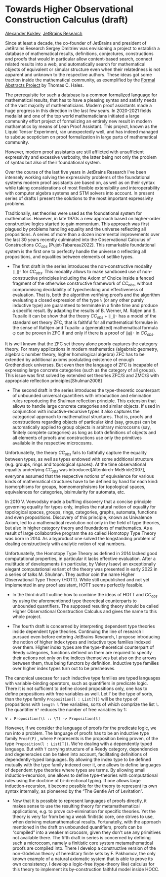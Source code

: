 Towards Higher Observational Construction Calculus (draft)
==========================================================

[author]: mailto:a@kuklev.com "Alexander Kuklev, JetBrains Research"
[Alexander Kuklev](mailto:a@kuklev.com), [JetBrains Research](https://research.jetbrains.org/researchers/alexander.kuklev/)

Since at least a decade, the co-founder of JetBrains and president of JetBrains Research Sergey
Dmitriev was envisioning a project to establish a database of mathematical results, definitions,
conjectures, constructions and proofs that would in particular allow content-based search, connect
related results into a web, and automatically search for mathematical objects of equivalent or
simular structure even when their relatedness is not apparent and unknown to the respective authors.
These ideas got some traction inside the mathematical community, as exemplified by the
[Formal Abstracts Project](https://formalabstracts.github.io/) by Thomas C. Hales.


The prerequisite for such a database is a common formalized language for mathematical results, that
has to have a pleasing syntax and satisfy needs of the vast majority of mathematicians. Modern proof
assistants made a huge progress in this direction in the last few years. In 2020-2021 fields medalist
and one of the top world mathematicians initiated a large community effort project of formalizing an
entirely new result in modern mathamatics by means of Lean Proof Assistant. This project, known as
the Liquid Tensor Experiment, ran unexpectedly well, and has indeed managed to subdue scepticism on
proof formalization in large parts of mathematical community.

However, modern proof assistants are still afflicted with unsufficient expressivity and excessive
verbosity, the latter being not only the problem of syntax but also of their foundational system.

Over the course of the last five years in JetBrains Research I've been intensely working solving
the expressivity problems of the foundational systems modern proof assistants are based on, as well
as on their syntax while taking considerations of most flexible extensibility and interoperability
with computer algebra systems and STM solvers into account. In present series of drafts I present
the solutions to the most important expressivity problems.

Traditionally, set theories were used as the foundational system for mathematics. However, in late
1970s a new approach based on higher-order constructive logics started to gain momentum. This
approach was first plagued by problems handling equality and the universe reflecting all
propositions. A series of more than a dozen incremental improvements over the last 30 years
recently culminated into the Observational Calculus of Constructions $CC_{obs}$ [Pujet-Tabareau2022].
This remarkable foundational system is the first one to perfectly handle the universe `Ω`
reflecting all propositions, and equalities between elements of setlike types.

* The first draft in the series introduces the non-constructive modality `‖_‖ᶜ` for $CC_{obs}$.
This modality allows to make sandboxed use of non-constructive principles including the Axiom of
Choice inside a fenced fragment of the otherwise constructive framework of $CC_{obs}$, without
compromising decidability of typechecking and effectiveness of evaluation. That is, both the
algorithm verifying proofs and the algorithm evaluating a closed expression of the type `ℕ`
(or any other purely inductive type) are guaranteed to terminate in a finite time and produce
a specific result. By adapting the results of B. Werner, M. Ratjen and S. Tupailo it can be show
that the theory $CC_{obs}$ + `‖_‖ᶜ` has a model of the standard set theory ZFC, that is faithful
for all mathematical formulae in the sense of Rathjen and Tupailo: a (generalized) mathematical
formula φ can be proven in ZFC if and only if there is a proof of `‖φ‖ᶜ` in $CC_{obs}$.

It is well known that the ZFC set theory alone poorly captures the category theory. For many
applications in modern mathematics (algebraic geometry, algebraic number theory, higher
homological algebra) ZFC has to be extended by additional axioms postulating existence of
enough Grothendieck universes. But even then the language of ZFC is incapable of expressing
large concrete categories (such as the category of all groups). This issue was first solved
by extended set theories ZFC/S and ZMC/S with appropriate reflection principles[Shulman2008]

* The second draft in the series introduces the type-theoretic counterpart of unbounded universal
quantifiers with introduction and elimination rules reproducing the Shulman reflection principle.
This extension that allows to handle large concrete categories and similar objects. If used in
conjunction with inductive-recursive types it also captures the categorical approach to
mathematical structures. That is, proofs and constructions regarding objects of particular kind
(say, groups) can be automatically applied to group objects in arbitrary microcosms (say, finitely
complete categories) as long as both definitions of objects and all elements of proofs and
constructions use only the primitives available in the respective microcosms.

Unfortunatelly, the theory $CC_{obs}$ fails to faithfully capture the equality between types, as
well as types endowed with some additional structure (e.g. groups, rings and topological spaces).
At the time observational equality underlying $CC_{obs}$ was introduced[Altenkirch-McBride2007],
everyone assumed that the respective notions of equivalence for various kinds of mathematical
structures have to be defined by hand for each kind: isomorphisms for groups, homeomorphsisms
for topological spaces, equivalences for categories, bisimularity for automata, etc.

In 2010 V. Voevodsky made a buffling discovery that a concise principle governing equality for
types only, implies the natural notion of equality for topological spaces, groups, rings,
categories, graphs, automata, functions and even propositions. Discovery of this principle,
known as Univalence Axiom, led to a mathematical revolution not only in the field of type
theories, but also in higher category theory and foundations of mathematics. As a result of
large collaborative program the so called Homotopy Type Theory was born in 2014. As a byproduct
one solved the longstanding problem of dealing constructively with analytic notion of real numbers.

Unfortunatelly, the Homotopy Type Theory as defined in 2014 lacked good computational properties,
in particular it lacks effective evaluation. After a multitude of developments (in particular,
by Valery Isaev) an exceptionally elegant computational variant of the theory was presented in
early 2022 in a series of talks M. Shulman. They author coin the name Higher Observational Type
Theory (HOTT). While still unpublished and not yet implemented in any proof assistant, HOTT
seems perfectly feasible.

* In the third draft I outline how to combine the ideas of HOTT and $CC_{obs}$ by using the
aforementioned type theoretical counterparts to unbounded quantifiers. The supposed resulting
theory should be called Higher Observational Construction Calculus and gives the name to this
whole project.

* The fourth draft is concerned by interpreting dependent type theories inside dependent
type theories. Continuing the line of research I pursued even before entering JetBrains
Research, I propose introducing the notion of higher index types and inductive type families
indexed over them. Higher index types are the type-theoretical counterpart of Reedy categories,
functions defined on them are required to specify their actions not only on the indices themselves
but also on the arrows between them, thus being functors by definition. Inductive type families
over higher index types turn out to be presheaves.

The canonical usecase for such inductive type families are typed languages with variable-binding
operators, such as quantifiers in predicate logic. There it is not sufficient to define closed
propositions only, one has to define propositions with free variables as well. Let `T` be the
type of sorts, than the type family `Proposition(l : List[T])` will be the type of propositions with
`length l` free variables, sorts of which comprize the list `l`. The quantifier `∀ᵀ` reduces the number
of free variables by 1:
```
∀ : Proposition[\l :: \T] -> Proposition[l]
```
However, if we consider the language of proofs for the predicate logic, we run into a problem.
The language of proofs has to be an inductive type family `Proof(P)` , where `P` represents is the
proposition being proven, of the type `Proposition(l : List[T])`. We're dealing with a dependently
typed language. But with `T` carrying structure of a Reedy category, dependencies and degeneracies
can be taken into account, facilitating definitions of dependently-typed languages. By allowing
the index type to be defined mutually with the type family indexed over it, one allows to define
languages of dependent type theories where types are terms. By allowing small induction-recursion,
one allows to define type-theories with computational rules using the doctrine of bi-directional
typing. If one allows large induction-recursion, it become possible for the theory to represent
its own syntax internally, as pioneered by the “The Gentle Art of Levitation”.

* Now that it is possible to represent languages of proofs directly, it makes sense to use the
resulting theory for metamathematical applications, e.g. to prove cut-elimination for specific
theories. Yet the theory is very far from being a weak finitistic core, one strives to use, when
deriving metamathematical results. Fortunatelly, with the approach mentioned in the draft on
unbounded quantifiers, proofs can be “compiled” into a weaker microcosm, given they don't use
any primitives not available there. The fifth draft in series is concerned by defining such a
microcosm, namely a finitistic core system metamathematical proofs are compiled into.
There I develop a constructive version of the non-Gödelian theory of hereditary finite sets by
F. Pakhomov, the only known example of a natural axiomatic system that is able to prove its
own consistency. I develop a logic-free (type-theory like) calculus for this theory to implement
its by-construction faithful model inside HOCC.

